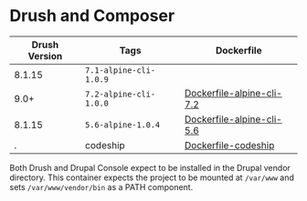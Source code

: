 Drush and Composer
==================


|Drush Version | Tags|Dockerfile|
|--------|---------------|------------|
|8.1.15| `7.1-alpine-cli-1.0.9` |  |
|9.0+| `7.2-alpine-cli-1.0.0` | [Dockerfile-alpine-cli-7.2](https://github.com/digitalpulp/cli/blob/master/8/Dockerfile-alpine-cli-7.2)|
|8.1.15|`5.6-alpine-1.0.4` | [Dockerfile-alpine-cli-5.6](https://github.com/digitalpulp/cli/blob/master/8/Dockerfile-alpine-cli-5.6)|
| .|codeship|[Dockerfile-codeship](https://github.com/digitalpulp/cli/blob/master/8/Dockerfile-codeship)|

Both Drush and Drupal Console expect to be installed in the Drupal vendor directory.  This
container expects the project to be mounted at `/var/www` and sets `/var/www/vendor/bin` as
a PATH component.
